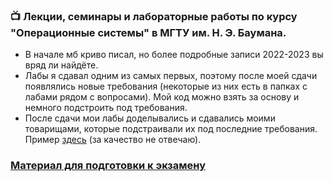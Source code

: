 ### :tv: Лекции, семинары и лабораторные работы по курсу "Операционные системы" в МГТУ им. Н. Э. Баумана.

- В начале мб криво писал, но более подробные записи 2022-2023 вы вряд ли найдёте.
- Лабы я сдавал одним из самых первых, поэтому после моей сдачи появлялись новые требования (некоторые из них есть в папках с лабами рядом с вопросами). Мой код можно взять за основу и немного подстроить под требования.
- После сдачи мои лабы доделывались и сдавались моими товарищами, которые подстраивали их под последние требования. Пример [здесь](https://github.com/marchenko-vs/ics7-os) (за качество не отвечаю).



### [Материал для подготовки к экзамену](https://puzzling-author-d18.notion.site/2023-7c131671d4dc46c6adf35f198b1e1b4b)
